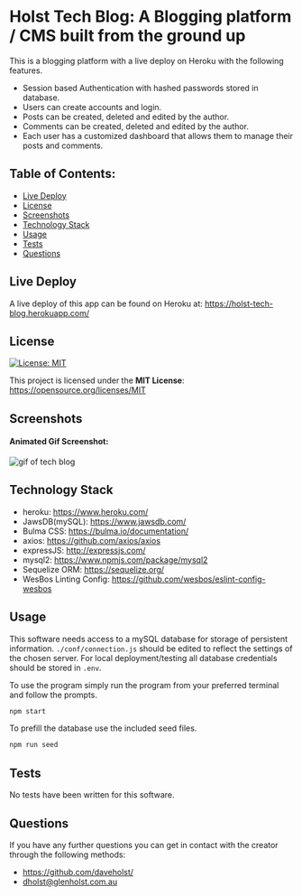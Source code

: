 # Holst Tech Blog: A Blogging platform / CMS built from the ground up

This is a blogging platform with a live deploy on Heroku with the following features.

- Session based Authentication with hashed passwords stored in database.
- Users can create accounts and login.
- Posts can be created, deleted and edited by the author.
- Comments can be created, deleted and edited by the author.
- Each user has a customized dashboard that allows them to manage their posts and comments.

## Table of Contents:

- [Live Deploy](#Live-Deploy)
- [License](#License)
- [Screenshots](#Screenshots)
- [Technology Stack](#Technology-Stack)
- [Usage](#Usage)
- [Tests](#Tests)
- [Questions](#Questions)

## Live Deploy

A live deploy of this app can be found on Heroku at: https://holst-tech-blog.herokuapp.com/

## License

[![License: MIT](https://img.shields.io/badge/License-MIT-yellow.svg)](https://opensource.org/licenses/MIT)

This project is licensed under the **MIT License**: https://opensource.org/licenses/MIT

## Screenshots

#### Animated Gif Screenshot:

![gif of tech blog](./assets/tech-blog.gif)

## Technology Stack

- heroku: https://www.heroku.com/
- JawsDB(mySQL): https://www.jawsdb.com/
- Bulma CSS: https://bulma.io/documentation/
- axios: https://github.com/axios/axios
- expressJS: http://expressjs.com/
- mysql2: https://www.npmjs.com/package/mysql2
- Sequelize ORM: https://sequelize.org/
- WesBos Linting Config: https://github.com/wesbos/eslint-config-wesbos

## Usage

This software needs access to a mySQL database for storage of persistent information. `./conf/connection.js` should be edited to reflect the settings of the chosen server. For local deployment/testing all database credentials should be stored in `.env`.

To use the program simply run the program from your preferred terminal and follow the prompts.

```bash
npm start
```

To prefill the database use the included seed files.

```bash
npm run seed
```

## Tests

No tests have been written for this software.

## Questions

If you have any further questions you can get in contact with the creator through the following methods:

- https://github.com/daveholst/
- dholst@glenholst.com.au
